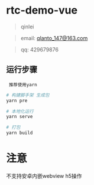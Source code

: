 # rtc-demo-vue

> qinlei

> email: qlanto_147@163.com

> qq: 429679876

## 运行步骤
```
 推荐使用yarn
```

``` bash
# 构建脚手架 生成包
yarn pre

# 本地化运行
yarn serve

# 打包
yarn build

```

# 注意

不支持安卓内嵌webview h5操作